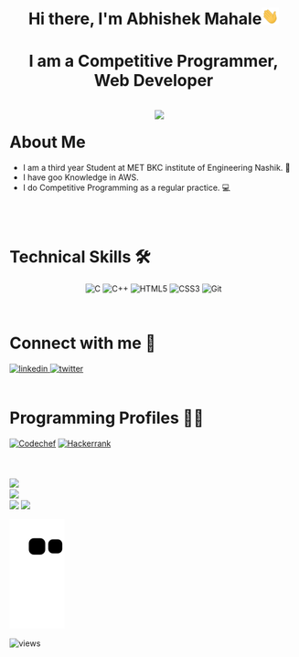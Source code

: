 <h1 align="center">Hi there, I'm Abhishek Mahale<img src="https://github.com/ABSphreak/ABSphreak/blob/master/gifs/Hi.gif" width="30px"></h1></h1>
<h1 align="center">I am a Competitive Programmer, Web Developer</h1>
<br>
<img align="right" src="https://media.giphy.com/media/dZX3AduGrY3uJ7qCsx/source.gif" width="250">
<h1>About Me</h1>


+ I am a third year Student at MET BKC institute of Engineering Nashik. 🏫
+ I have goo Knowledge in AWS.
+ I do Competitive Programming as a regular practice. 💻


<br>
<br>
<h1>Technical Skills 🛠</h1>

<p align="center"> 
  
 <img alt="C" src="https://img.shields.io/badge/c-%2300599C.svg?style=for-the-badge&logo=c&logoColor=white"/>
 <img alt="C++" src="https://img.shields.io/badge/c++-%2300599C.svg?style=for-the-badge&logo=c%2B%2B&logoColor=white"/>
<img alt="HTML5" src="https://img.shields.io/badge/html5-%23E34F26.svg?&style=for-the-badge&logo=html5&logoColor=white" />
 <img alt="CSS3" src="https://img.shields.io/badge/css3-%23E34F26.svg?&style=for-the-badge&logo=css3&logoColor=white" />

  <img alt="Git" src="https://img.shields.io/badge/Git-%2300599C?style=for-the-badge&logo=git&logoColor=white" />
  
</p>

  


<br>

<h1 align="left">Connect with me 💬</h1>
<div align="left">
 <a href="https://www.linkedin.com/in/abhishek-mahale-7ab394195/" target="_blank">
<img src=https://img.shields.io/badge/linkedin-%231E77B5.svg?&style=for-the-badge&logo=linkedin&logoColor=white alt=linkedin style="margin-bottom: 5px;" />
</a>

<a href="https://www.instagram.com/its.abhishek_m/" target="_blank">
<img src="https://img.shields.io/badge/Instagram-E4405F?style=for-the-badge&logo=instagram&logoColor=white" alt=twitter style="margin-bottom: 5px;" />
</a>
<br>
<br>
<h1 align="left" >Programming Profiles 👨‍💻</h1>
  
<a href="https://www.codechef.com/users/abhi1472"><img src="https://img.shields.io/badge/Codechef-%23B92B27.svg?&style=for-the-badge&logo=Codechef&logoColor=white"  alt=Codechef style="margin-bottom: 5px;"></a>
 <a href="https://www.hackerrank.com/1472abhi"><img src="https://img.shields.io/badge/-Hackerrank-2EC866?style=for-the-badge&logo=HackerRank&logoColor=white"  alt=Hackerrank style="margin-bottom: 5px;"></a>
  
<br>
<br>


  
<img src="https://github-readme-streak-stats.herokuapp.com/?user=1472abhi&amp&theme=jolly&title_color=blue" style="max-width:100%;">
<br>
  
<img src="https://github-readme-stats.vercel.app/api?username=1472abhi&theme=jolly" style="max-width:100%;">
  <br>
<img src="https://github-readme-stats.vercel.app/api/top-langs/?username=1472abhi&layout=compact&theme=jolly" style="max-width:100%;">

<img src="https://activity-graph.herokuapp.com/graph?username=1472abhi&amp;bg_color=FFFFFF&amp;color=000000&amp;line=000000&amp;point=00FF00" style="max-width:100%;">
  
  ![Snake animation](https://github.com/1472abhi/1472abhi/blob/output/github-contribution-grid-snake.svg)
  
 <img alt="views" title="Github views" src="https://komarev.com/ghpvc/?username=1472abhi&style=flat-square&color=d43182"/></a>
  <a href="https://github.com/1472abhi">
</div>
